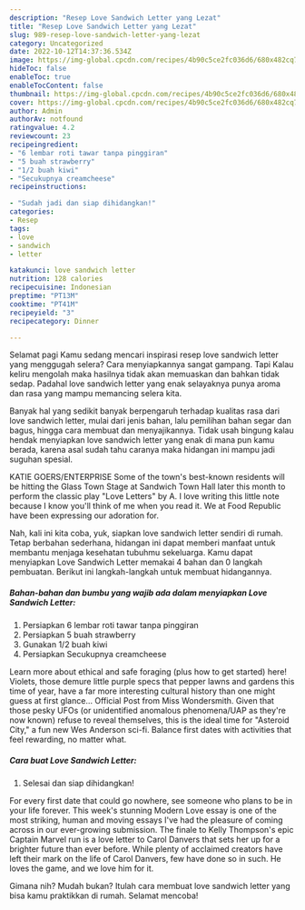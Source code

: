 ```yaml
---
description: "Resep Love Sandwich Letter yang Lezat"
title: "Resep Love Sandwich Letter yang Lezat"
slug: 989-resep-love-sandwich-letter-yang-lezat
category: Uncategorized
date: 2022-10-12T14:37:36.534Z
image: https://img-global.cpcdn.com/recipes/4b90c5ce2fc036d6/680x482cq70/love-sandwich-letter-foto-resep-utama.jpg
hideToc: false
enableToc: true
enableTocContent: false
thumbnail: https://img-global.cpcdn.com/recipes/4b90c5ce2fc036d6/680x482cq70/love-sandwich-letter-foto-resep-utama.jpg
cover: https://img-global.cpcdn.com/recipes/4b90c5ce2fc036d6/680x482cq70/love-sandwich-letter-foto-resep-utama.jpg
author: Admin
authorAv: notfound
ratingvalue: 4.2
reviewcount: 23
recipeingredient:
- "6 lembar roti tawar tanpa pinggiran"
- "5 buah strawberry"
- "1/2 buah kiwi"
- "Secukupnya creamcheese"
recipeinstructions:

- "Sudah jadi dan siap dihidangkan!"
categories:
- Resep
tags:
- love
- sandwich
- letter

katakunci: love sandwich letter 
nutrition: 128 calories
recipecuisine: Indonesian
preptime: "PT13M"
cooktime: "PT41M"
recipeyield: "3"
recipecategory: Dinner

---
```



Selamat pagi Kamu sedang mencari inspirasi resep love sandwich letter yang menggugah selera? Cara menyiapkannya sangat gampang. Tapi Kalau keliru mengolah maka hasilnya tidak akan memuaskan dan bahkan tidak sedap. Padahal love sandwich letter yang enak selayaknya punya aroma dan rasa yang mampu memancing selera kita.


Banyak hal yang sedikit banyak berpengaruh terhadap kualitas rasa dari love sandwich letter, mulai dari jenis bahan, lalu pemilihan bahan segar dan bagus, hingga cara membuat dan menyajikannya. Tidak usah bingung kalau hendak menyiapkan love sandwich letter yang enak di mana pun kamu berada, karena asal sudah tahu caranya maka hidangan ini mampu jadi suguhan spesial.

KATIE GOERS/ENTERPRISE Some of the town&#39;s best-known residents will be hitting the Glass Town Stage at Sandwich Town Hall later this month to perform the classic play &#34;Love Letters&#34; by A. I love writing this little note because I know you&#39;ll think of me when you read it. We at Food Republic have been expressing our adoration for.


Nah, kali ini kita coba, yuk, siapkan love sandwich letter sendiri di rumah. Tetap berbahan sederhana, hidangan ini dapat memberi manfaat untuk membantu menjaga kesehatan tubuhmu sekeluarga. Kamu dapat menyiapkan Love Sandwich Letter memakai 4 bahan dan 0 langkah pembuatan. Berikut ini langkah-langkah untuk membuat hidangannya.

<!--inarticleads1-->

##### Bahan-bahan dan bumbu yang wajib ada dalam menyiapkan Love Sandwich Letter:

1. Persiapkan 6 lembar roti tawar tanpa pinggiran
1. Persiapkan 5 buah strawberry
1. Gunakan 1/2 buah kiwi
1. Persiapkan Secukupnya creamcheese


Learn more about ethical and safe foraging (plus how to get started) here! Violets, those demure little purple specs that pepper lawns and gardens this time of year, have a far more interesting cultural history than one might guess at first glance… Official Post from Miss Wondersmith. Given that those pesky UFOs (or unidentified anomalous phenomena/UAP as they&#39;re now known) refuse to reveal themselves, this is the ideal time for &#34;Asteroid City,&#34; a fun new Wes Anderson sci-fi. Balance first dates with activities that feel rewarding, no matter what. 

<!--inarticleads2-->

##### Cara buat Love Sandwich Letter:


1. Selesai dan siap dihidangkan!

For every first date that could go nowhere, see someone who plans to be in your life forever. This week&#39;s stunning Modern Love essay is one of the most striking, human and moving essays I&#39;ve had the pleasure of coming across in our ever-growing submission. The finale to Kelly Thompson&#39;s epic Captain Marvel run is a love letter to Carol Danvers that sets her up for a brighter future than ever before. While plenty of acclaimed creators have left their mark on the life of Carol Danvers, few have done so in such. He loves the game, and we love him for it. 

Gimana nih? Mudah bukan? Itulah cara membuat love sandwich letter yang bisa kamu praktikkan di rumah. Selamat mencoba!
